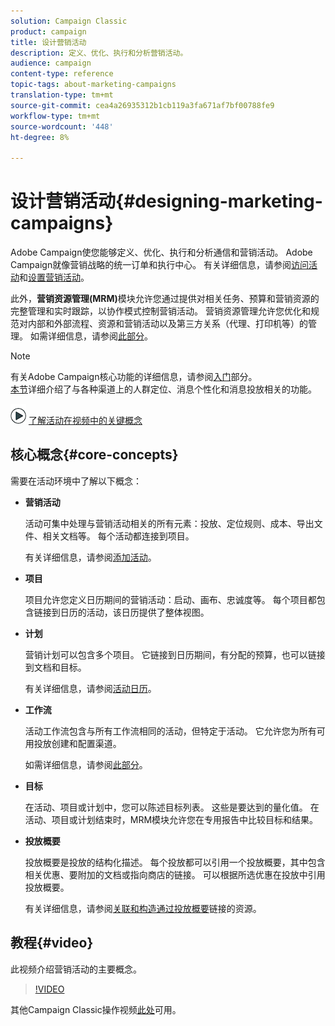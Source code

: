 ```yaml
---
solution: Campaign Classic
product: campaign
title: 设计营销活动
description: 定义、优化、执行和分析营销活动。
audience: campaign
content-type: reference
topic-tags: about-marketing-campaigns
translation-type: tm+mt
source-git-commit: cea4a26935312b1cb119a3fa671af7bf00788fe9
workflow-type: tm+mt
source-wordcount: '448'
ht-degree: 8%

---
```



# 设计营销活动{#designing-marketing-campaigns}

Adobe Campaign使您能够定义、优化、执行和分析通信和营销活动。 Adobe Campaign就像营销战略的统一订单和执行中心。 有关详细信息，请参阅[访问活动](../../campaign/using/accessing-campaigns.md)和[设置营销活动](../../campaign/using/setting-up-marketing-campaigns.md)。

此外，**营销资源管理(MRM)**&#x200B;模块允许您通过提供对相关任务、预算和营销资源的完整管理和实时跟踪，以协作模式控制营销活动。 营销资源管理允许您优化和规范对内部和外部流程、资源和营销活动以及第三方关系（代理、打印机等）的管理。 如需详细信息，请参阅[此部分](../../campaign/using/about-marketing-resource-management.md)。

>[!NOTE]
>
>有关Adobe Campaign核心功能的详细信息，请参阅[入门](../../platform/using/about-adobe-campaign-classic.md)部分。\
>[本节](../../delivery/using/steps-about-delivery-creation-steps.md)详细介绍了与各种渠道上的人群定位、消息个性化和消息投放相关的功能。

![](assets/do-not-localize/how-to-video.png) [了解活动在视频中的关键概念](#video)

## 核心概念{#core-concepts}

需要在活动环境中了解以下概念：

* **营销活动**

   活动可集中处理与营销活动相关的所有元素：投放、定位规则、成本、导出文件、相关文档等。 每个活动都连接到项目。

   有关详细信息，请参阅[添加活动](../../campaign/using/setting-up-marketing-campaigns.md#adding-a-campaign)。

* **项目**

   项目允许您定义日历期间的营销活动：启动、画布、忠诚度等。 每个项目都包含链接到日历的活动，该日历提供了整体视图。

* **计划**

   营销计划可以包含多个项目。 它链接到日历期间，有分配的预算，也可以链接到文档和目标。

   有关详细信息，请参阅[活动日历](../../campaign/using/accessing-marketing-campaigns.md#campaign-calendar)。

* **工作流**

   活动工作流包含与所有工作流相同的活动，但特定于活动。 它允许您为所有可用投放创建和配置渠道。

   如需详细信息，请参阅[此部分](../../campaign/using/marketing-campaign-deliveries.md#building-the-main-target-in-a-workflow)。

* **目标**

   在活动、项目或计划中，您可以陈述目标列表。 这些是要达到的量化值。 在活动、项目或计划结束时，MRM模块允许您在专用报告中比较目标和结果。

* **投放概要**

   投放概要是投放的结构化描述。 每个投放都可以引用一个投放概要，其中包含相关优惠、要附加的文档或指向商店的链接。 可以根据所选优惠在投放中引用投放概要。

   有关详细信息，请参阅[关联和构造通过投放概要](../../campaign/using/marketing-campaign-deliveries.md#associating-and-structuring-resources-linked-via-a-delivery-outline)链接的资源。

## 教程{#video}

此视频介绍营销活动的主要概念。

>[!VIDEO](https://video.tv.adobe.com/v/35131?quality=12)

其他Campaign Classic操作视频[此处](https://experienceleague.adobe.com/docs/campaign-classic-learn/tutorials/overview.html?lang=zh-Hans)可用。
